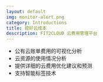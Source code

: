 ```yaml
---
layout: default
img: monitor-alert.png
category: Introductions
title: 控好云成本
description: FIT2CLOUD 云费用管理平台
---
```


 * 公有云账单费用的可视化分析
 * 云资源的使用情况分析
 * 提供详细的云费用优化建议和预测
 * 支持智能标签技术
